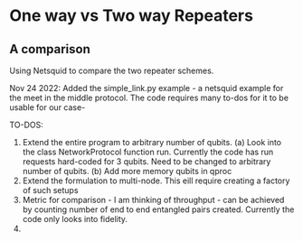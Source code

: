 # One way vs Two way Repeaters 
## A comparison

Using Netsquid to compare the two repeater schemes.

Nov 24 2022: Added the simple_link.py example - a netsquid example for the meet in the middle protocol. The code requires many to-dos for it to be usable for our case-

TO-DOS:
1. Extend the entire program to arbitrary number of qubits. (a) Look into the class NetworkProtocol function run. Currently the code has run requests hard-coded for 3 qubits. Need to be changed to arbitrary number of qubits. (b) Add more memory qubits in qproc
2. Extend the formulation to multi-node. This eill require creating a factory of such setups
3. Metric for comparison - I am thinking of throughput - can be achieved by counting number of end to end entangled pairs created. Currently the code only looks into fidelity.
4. 

